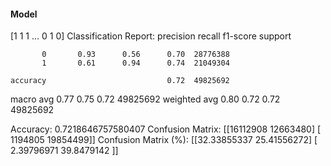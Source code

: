 #### Model
[1 1 1 ... 0 1 0]
Classification Report:
              precision    recall  f1-score   support

           0       0.93      0.56      0.70  28776388
           1       0.61      0.94      0.74  21049304

    accuracy                           0.72  49825692
   macro avg       0.77      0.75      0.72  49825692
weighted avg       0.80      0.72      0.72  49825692

Accuracy: 0.7218646757580407
Confusion Matrix:
[[16112908 12663480]
 [ 1194805 19854499]]
Confusion Matrix (%):
[[32.33855337 25.41556272]
 [ 2.39796971 39.8479142 ]]
